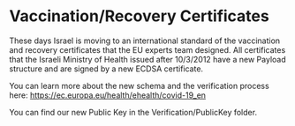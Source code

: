 # Vaccination/Recovery Certificates

These days Israel is moving to an international standard of the vaccination and recovery certificates that the EU experts team designed.
All certificates that the Israeli Ministry of Health issued after 10/3/2012 have a new Payload structure and are signed by a new ECDSA certificate. 

You can learn more about the new schema and the verification process here:
https://ec.europa.eu/health/ehealth/covid-19_en

You can find our new Public Key in the Verification/PublicKey folder.